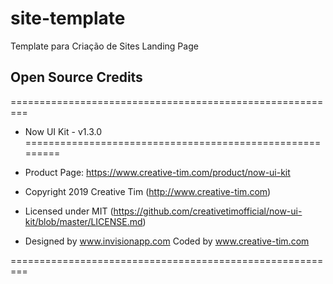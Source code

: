 # site-template
Template para Criação de Sites Landing Page
## Open Source Credits
=========================================================
* Now UI Kit - v1.3.0
=========================================================

* Product Page: https://www.creative-tim.com/product/now-ui-kit
* Copyright 2019 Creative Tim (http://www.creative-tim.com)
* Licensed under MIT (https://github.com/creativetimofficial/now-ui-kit/blob/master/LICENSE.md)

* Designed by www.invisionapp.com Coded by www.creative-tim.com

=========================================================
